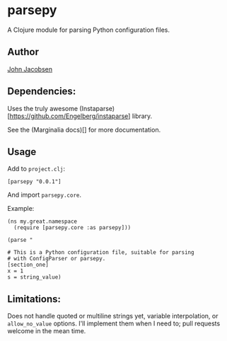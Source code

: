 # parsepy

A Clojure module for parsing Python configuration files.

## Author

[John Jacobsen](http://eigenhombre.com)

## Dependencies:

Uses the truly awesome (Instaparse)[https://github.com/Engelberg/instaparse] library.

See the (Marginalia docs)[] for more documentation.

## Usage

Add to `project.clj`:

    [parsepy "0.0.1"]

And import `parsepy.core`.

Example:

    (ns my.great.namespace
      (require [parsepy.core :as parsepy]))

    (parse "

    # This is a Python configuration file, suitable for parsing 
    # with ConfigParser or parsepy.
    [section_one]
    x = 1
    s = string_value)

## Limitations:

Does not handle quoted or multiline strings yet, variable
interpolation, or `allow_no_value` options. I'll implement them when I
need to; pull requests welcome in the mean time.
